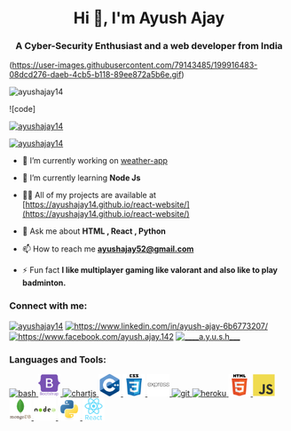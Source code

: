 <h1 align="center">Hi 👋, I'm Ayush Ajay</h1>
<h3 align="center">A Cyber-Security Enthusiast and a web developer from India</h3>

(https://user-images.githubusercontent.com/79143485/199916483-08dcd276-daeb-4cb5-b118-89ee872a5b6e.gif)

<p align="left"> <img src="https://komarev.com/ghpvc/?username=ayushajay14&label=Profile%20views&color=0e75b6&style=flat" alt="ayushajay14" /> </p>![code]

<p align="left"> <a href="https://github.com/ryo-ma/github-profile-trophy"><img src="https://github-profile-trophy.vercel.app/?username=ayushajay14" alt="ayushajay14" /></a> </p>

<p align="left"> <a href="https://twitter.com/ayushajay14" target="blank"><img src="https://img.shields.io/twitter/follow/ayushajay14?logo=twitter&style=for-the-badge" alt="ayushajay14" /></a> </p>

- 🔭 I’m currently working on [weather-app](https://ayushajay14.github.io/weather-app)

- 🌱 I’m currently learning **Node Js**

- 👨‍💻 All of my projects are available at [https://ayushajay14.github.io/react-website/](https://ayushajay14.github.io/react-website/)

- 💬 Ask me about **HTML , React , Python**

- 📫 How to reach me **ayushajay52@gmail.com**

- ⚡ Fun fact **I like multiplayer gaming like valorant and also like to play badminton.**

<h3 align="left">Connect with me:</h3>
<p align="left">
<a href="https://twitter.com/ayushajay14" target="blank"><img align="center" src="https://raw.githubusercontent.com/rahuldkjain/github-profile-readme-generator/master/src/images/icons/Social/twitter.svg" alt="ayushajay14" height="30" width="40" /></a>
<a href="https://linkedin.com/in/https://www.linkedin.com/in/ayush-ajay-6b6773207/" target="blank"><img align="center" src="https://raw.githubusercontent.com/rahuldkjain/github-profile-readme-generator/master/src/images/icons/Social/linked-in-alt.svg" alt="https://www.linkedin.com/in/ayush-ajay-6b6773207/" height="30" width="40" /></a>
<a href="https://fb.com/https://www.facebook.com/ayush.ajay.142" target="blank"><img align="center" src="https://raw.githubusercontent.com/rahuldkjain/github-profile-readme-generator/master/src/images/icons/Social/facebook.svg" alt="https://www.facebook.com/ayush.ajay.142" height="30" width="40" /></a>
<a href="https://instagram.com/____a.y.u.s.h___" target="blank"><img align="center" src="https://raw.githubusercontent.com/rahuldkjain/github-profile-readme-generator/master/src/images/icons/Social/instagram.svg" alt="____a.y.u.s.h___" height="30" width="40" /></a>
</p>

<h3 align="left">Languages and Tools:</h3>
<p align="left"> <a href="https://www.gnu.org/software/bash/" target="_blank" rel="noreferrer"> <img src="https://www.vectorlogo.zone/logos/gnu_bash/gnu_bash-icon.svg" alt="bash" width="40" height="40"/> </a> <a href="https://getbootstrap.com" target="_blank" rel="noreferrer"> <img src="https://raw.githubusercontent.com/devicons/devicon/master/icons/bootstrap/bootstrap-plain-wordmark.svg" alt="bootstrap" width="40" height="40"/> </a> <a href="https://www.chartjs.org" target="_blank" rel="noreferrer"> <img src="https://www.chartjs.org/media/logo-title.svg" alt="chartjs" width="40" height="40"/> </a> <a href="https://www.w3schools.com/cpp/" target="_blank" rel="noreferrer"> <img src="https://raw.githubusercontent.com/devicons/devicon/master/icons/cplusplus/cplusplus-original.svg" alt="cplusplus" width="40" height="40"/> </a> <a href="https://www.w3schools.com/css/" target="_blank" rel="noreferrer"> <img src="https://raw.githubusercontent.com/devicons/devicon/master/icons/css3/css3-original-wordmark.svg" alt="css3" width="40" height="40"/> </a> <a href="https://expressjs.com" target="_blank" rel="noreferrer"> <img src="https://raw.githubusercontent.com/devicons/devicon/master/icons/express/express-original-wordmark.svg" alt="express" width="40" height="40"/> </a> <a href="https://git-scm.com/" target="_blank" rel="noreferrer"> <img src="https://www.vectorlogo.zone/logos/git-scm/git-scm-icon.svg" alt="git" width="40" height="40"/> </a> <a href="https://heroku.com" target="_blank" rel="noreferrer"> <img src="https://www.vectorlogo.zone/logos/heroku/heroku-icon.svg" alt="heroku" width="40" height="40"/> </a> <a href="https://www.w3.org/html/" target="_blank" rel="noreferrer"> <img src="https://raw.githubusercontent.com/devicons/devicon/master/icons/html5/html5-original-wordmark.svg" alt="html5" width="40" height="40"/> </a> <a href="https://developer.mozilla.org/en-US/docs/Web/JavaScript" target="_blank" rel="noreferrer"> <img src="https://raw.githubusercontent.com/devicons/devicon/master/icons/javascript/javascript-original.svg" alt="javascript" width="40" height="40"/> </a> <a href="https://www.mongodb.com/" target="_blank" rel="noreferrer"> <img src="https://raw.githubusercontent.com/devicons/devicon/master/icons/mongodb/mongodb-original-wordmark.svg" alt="mongodb" width="40" height="40"/> </a> <a href="https://nodejs.org" target="_blank" rel="noreferrer"> <img src="https://raw.githubusercontent.com/devicons/devicon/master/icons/nodejs/nodejs-original-wordmark.svg" alt="nodejs" width="40" height="40"/> </a> <a href="https://www.python.org" target="_blank" rel="noreferrer"> <img src="https://raw.githubusercontent.com/devicons/devicon/master/icons/python/python-original.svg" alt="python" width="40" height="40"/> </a> <a href="https://reactjs.org/" target="_blank" rel="noreferrer"> <img src="https://raw.githubusercontent.com/devicons/devicon/master/icons/react/react-original-wordmark.svg" alt="react" width="40" height="40"/> </a> </p>
</br>
